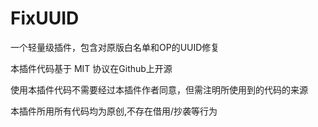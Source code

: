# FixUUID
一个轻量级插件，包含对原版白名单和OP的UUID修复

本插件代码基于 MIT 协议在Github上开源

使用本插件代码不需要经过本插件作者同意，但需注明所使用到的代码的来源

本插件所用所有代码均为原创,不存在借用/抄袭等行为
